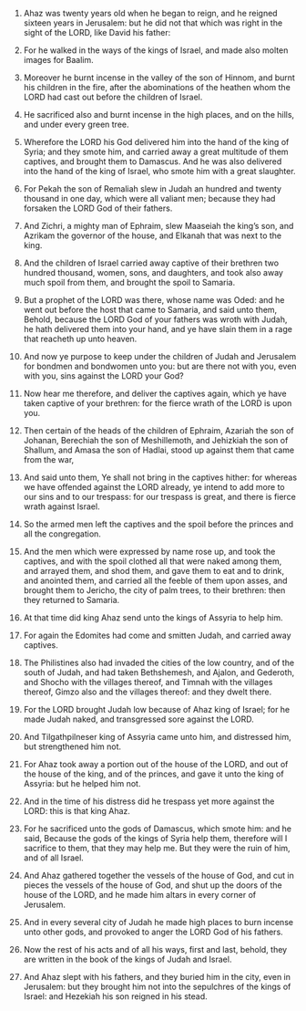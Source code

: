1. Ahaz was twenty years old when he began to reign, and he reigned
sixteen years in Jerusalem: but he did not that which was right in the
sight of the LORD, like David his father:

2. For he walked in the
ways of the kings of Israel, and made also molten images for Baalim.

3. Moreover he burnt incense in the valley of the son of Hinnom, and
burnt his children in the fire, after the abominations of the heathen
whom the LORD had cast out before the children of Israel.

4. He sacrificed also and burnt incense in the high places, and on
the hills, and under every green tree.

5. Wherefore the LORD his God delivered him into the hand of the
king of Syria; and they smote him, and carried away a great multitude
of them captives, and brought them to Damascus. And he was also
delivered into the hand of the king of Israel, who smote him with a
great slaughter.

6. For Pekah the son of Remaliah slew in Judah an hundred and twenty
thousand in one day, which were all valiant men; because they had
forsaken the LORD God of their fathers.

7. And Zichri, a mighty man of Ephraim, slew Maaseiah the king’s
son, and Azrikam the governor of the house, and Elkanah that was next
to the king.

8. And the children of Israel carried away captive of their brethren
two hundred thousand, women, sons, and daughters, and took also away
much spoil from them, and brought the spoil to Samaria.

9. But a prophet of the LORD was there, whose name was Oded: and he
went out before the host that came to Samaria, and said unto them,
Behold, because the LORD God of your fathers was wroth with Judah, he
hath delivered them into your hand, and ye have slain them in a rage
that reacheth up unto heaven.

10. And now ye purpose to keep under the children of Judah and
Jerusalem for bondmen and bondwomen unto you: but are there not with
you, even with you, sins against the LORD your God?

11. Now hear me
therefore, and deliver the captives again, which ye have taken captive
of your brethren: for the fierce wrath of the LORD is upon you.

12. Then certain of the heads of the children of Ephraim, Azariah
the son of Johanan, Berechiah the son of Meshillemoth, and Jehizkiah
the son of Shallum, and Amasa the son of Hadlai, stood up against them
that came from the war,

13. And said unto them, Ye shall not bring
in the captives hither: for whereas we have offended against the LORD
already, ye intend to add more to our sins and to our trespass: for
our trespass is great, and there is fierce wrath against Israel.

14. So the armed men left the captives and the spoil before the
princes and all the congregation.

15. And the men which were expressed by name rose up, and took the
captives, and with the spoil clothed all that were naked among them,
and arrayed them, and shod them, and gave them to eat and to drink,
and anointed them, and carried all the feeble of them upon asses, and
brought them to Jericho, the city of palm trees, to their brethren:
then they returned to Samaria.

16. At that time did king Ahaz send unto the kings of Assyria to
help him.

17. For again the Edomites had come and smitten Judah, and carried
away captives.

18. The Philistines also had invaded the cities of the low country,
and of the south of Judah, and had taken Bethshemesh, and Ajalon, and
Gederoth, and Shocho with the villages thereof, and Timnah with the
villages thereof, Gimzo also and the villages thereof: and they dwelt
there.

19. For the LORD brought Judah low because of Ahaz king of Israel;
for he made Judah naked, and transgressed sore against the LORD.

20. And Tilgathpilneser king of Assyria came unto him, and
distressed him, but strengthened him not.

21. For Ahaz took away a portion out of the house of the LORD, and
out of the house of the king, and of the princes, and gave it unto the
king of Assyria: but he helped him not.

22. And in the time of his distress did he trespass yet more against
the LORD: this is that king Ahaz.

23. For he sacrificed unto the gods of Damascus, which smote him:
and he said, Because the gods of the kings of Syria help them,
therefore will I sacrifice to them, that they may help me. But they
were the ruin of him, and of all Israel.

24. And Ahaz gathered together the vessels of the house of God, and
cut in pieces the vessels of the house of God, and shut up the doors
of the house of the LORD, and he made him altars in every corner of
Jerusalem.

25. And in every several city of Judah he made high places to burn
incense unto other gods, and provoked to anger the LORD God of his
fathers.

26. Now the rest of his acts and of all his ways, first and last,
behold, they are written in the book of the kings of Judah and Israel.

27. And Ahaz slept with his fathers, and they buried him in the
city, even in Jerusalem: but they brought him not into the sepulchres
of the kings of Israel: and Hezekiah his son reigned in his stead.